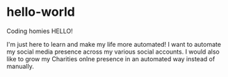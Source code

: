 # hello-world

Coding homies HELLO! 

I'm just here to learn and make my life more automated! 
I want to automate my social media presence across my various social accounts. 
I would also like to grow my Charities onlne presence in an automated way instead of manually. 
